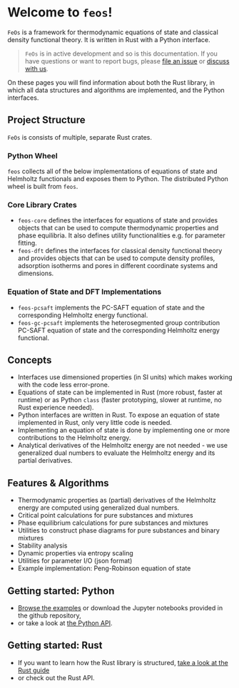 # Welcome to `feos`!

`FeOs` is a framework for thermodynamic equations of state and classical density functional theory.
It is written in Rust with a Python interface.

> `FeOs` is in active development and so is this documentation. If you have questions or want to report bugs, please [file an issue](https://github.com/feos-org/feos-core/issues) or [discuss with us](https://github.com/feos-org/feos-core/discussions).

On these pages you will find information about both the Rust library, in which all data structures and algorithms are implemented,
and the Python interfaces.

## Project Structure

`FeOs` is consists of multiple, separate Rust crates.

### Python Wheel

`feos` collects all of the below implementations of equations of state and Helmholtz functionals and exposes them to Python. The distributed Python wheel is built from `feos`.

### Core Library Crates

- `feos-core` defines the interfaces for equations of state and provides objects that can be used to compute thermodynamic properties and phase equilibria. It also defines utility functionalities e.g. for parameter fitting.
- `feos-dft` defines the interfaces for classical density functional theory and provides objects that can be used to compute density profiles, adsorption isotherms and pores in different coordinate systems and dimensions.

### Equation of State and DFT Implementations

- `feos-pcsaft` implements the PC-SAFT equation of state and the corresponding Helmholtz energy functional.
- `feos-gc-pcsaft` implements the heterosegmented group contribution PC-SAFT equation of state and the corresponding Helmholtz energy functional.

## Concepts

- Interfaces use dimensioned properties (in SI units) which makes working with the code less error-prone.
- Equations of state can be implemented in Rust (more robust, faster at runtime) or as Python `class` (faster prototyping, slower at runtime, no Rust experience needed).
- Python interfaces are written in Rust. To expose an equation of state implemented in Rust, only very little code is needed.
- Implementing an equation of state is done by implementing one or more contributions to the Helmholtz energy.
- Analytical derivatives of the Helmholtz energy are not needed - we use generalized dual numbers to evaluate the Helmholtz energy and its partial derivatives.

## Features & Algorithms

- Thermodynamic properties as (partial) derivatives of the Helmholtz energy are computed using generalized dual numbers.
- Critical point calculations for pure substances and mixtures
- Phase equilibrium calculations for pure substances and mixtures
- Utilities to construct phase diagrams for pure substances and binary mixtures
- Stability analysis
- Dynamic properties via entropy scaling
- Utilities for parameter I/O (json format)
- Example implementation: Peng-Robinson equation of state

## Getting started: Python

- [Browse the examples](examples/index.rst) or download the Jupyter notebooks provided in the github repository,
- or take a look at [the Python API](api.rst).

## Getting started: Rust

- If you want to learn how the Rust library is structured, [take a look at the Rust guide](devguide/equation_of_state/index.rst)
- or check out the Rust API.

